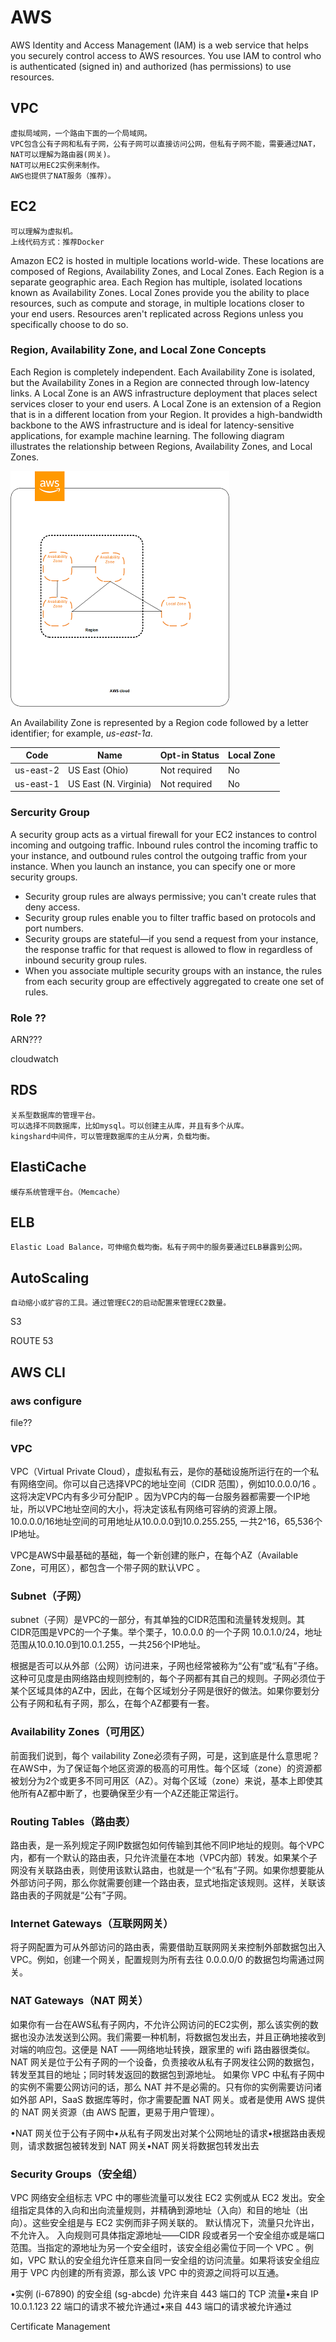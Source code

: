 # AWS

AWS Identity and Access Management (IAM) is a web service that helps you securely control access to AWS resources. You use IAM to control who is authenticated (signed in) and authorized (has permissions) to use resources.

## VPC
    虚拟局域网，一个路由下面的一个局域网。
    VPC包含公有子网和私有子网，公有子网可以直接访问公网，但私有子网不能，需要通过NAT，NAT可以理解为路由器(网关)。
    NAT可以用EC2实例来制作。
    AWS也提供了NAT服务（推荐）。

## EC2
    可以理解为虚拟机。
    上线代码方式：推荐Docker

Amazon EC2 is hosted in multiple locations world-wide. These locations are composed of Regions, Availability Zones, and Local Zones. Each Region is a separate geographic area. Each Region has multiple, isolated locations known as Availability Zones. Local Zones provide you the ability to place resources, such as compute and storage, in multiple locations closer to your end users. Resources aren't replicated across Regions unless you specifically choose to do so.

### Region, Availability Zone, and Local Zone Concepts
Each Region is completely independent. Each Availability Zone is isolated, but the Availability Zones in a Region are connected through low-latency links. A Local Zone is an AWS infrastructure deployment that places select services closer to your end users. A Local Zone is an extension of a Region that is in a different location from your Region. It provides a high-bandwidth backbone to the AWS infrastructure and is ideal for latency-sensitive applications, for example machine learning. The following diagram illustrates the relationship between Regions, Availability Zones, and Local Zones.

![Region](./img/aws_regions.png)

An Availability Zone is represented by a Region code followed by a letter identifier; for example, _us-east-1a_.

| Code |   Name  |  Opt-in Status | Local Zone |
| ---- | ------- | -------------- | ---------- |
| us-east-2 | US East (Ohio) | Not required | No |
| us-east-1 | US East (N. Virginia) | Not required | No |


### Sercurity Group
A security group acts as a virtual firewall for your EC2 instances to control incoming and outgoing traffic. Inbound rules control the incoming traffic to your instance, and outbound rules control the outgoing traffic from your instance. When you launch an instance, you can specify one or more security groups.

- Security group rules are always permissive; you can't create rules that deny access.
- Security group rules enable you to filter traffic based on protocols and port numbers.
- Security groups are stateful—if you send a request from your instance, the response traffic for that request is allowed to flow in regardless of inbound security group rules.
- When you associate multiple security groups with an instance, the rules from each security group are effectively aggregated to create one set of rules.






### Role ??

ARN???

cloudwatch



## RDS
    关系型数据库的管理平台。
    可以选择不同数据库，比如mysql。可以创建主从库，并且有多个从库。
    kingshard中间件，可以管理数据库的主从分离，负载均衡。

## ElastiCache
    缓存系统管理平台。（Memcache）

## ELB
    Elastic Load Balance，可伸缩负载均衡。私有子网中的服务要通过ELB暴露到公网。

## AutoScaling
    自动缩小或扩容的工具。通过管理EC2的启动配置来管理EC2数量。

S3

ROUTE 53

## AWS CLI

### aws configure

file??





### VPC
VPC（Virtual Private Cloud），虚拟私有云，是你的基础设施所运行在的一个私有网络空间。你可以自己选择VPC的地址空间（CIDR 范围），例如10.0.0.0/16  。这将决定VPC内有多少可分配IP 。因为VPC内的每一台服务器都需要一个IP地址，所以VPC地址空间的大小，将决定该私有网络可容纳的资源上限。 10.0.0.0/16地址空间的可用地址从10.0.0.0到10.0.255.255, 一共2^16，65,536个IP地址。

VPC是AWS中最基础的基础，每一个新创建的账户，在每个AZ（Available Zone，可用区），都包含一个带子网的默认VPC 。

### Subnet（子网）
subnet（子网）是VPC的一部分，有其单独的CIDR范围和流量转发规则。其CIDR范围是VPC的一个子集。举个栗子，10.0.0.0 的一个子网 10.0.1.0/24，地址范围从10.0.10.0到10.0.1.255，一共256个IP地址。

根据是否可以从外部（公网）访问进来，子网也经常被称为“公有”或“私有”子络。这种可见度是由网络路由规则控制的，每个子网都有其自己的规则。子网必须位于某个区域具体的AZ中，因此，在每个区域划分子网是很好的做法。如果你要划分公有子网和私有子网，那么，在每个AZ都要有一套。

### Availability Zones（可用区）
前面我们说到，每个 vailability Zone必须有子网，可是，这到底是什么意思呢？在AWS中，为了保证每个地区资源的极高的可用性。每个区域（zone）的资源都被划分为2个或更多不同可用区（AZ）。对每个区域（zone）来说，基本上即使其他所有AZ都中断了，也要确保至少有一个AZ还能正常运行。

### Routing Tables（路由表）
路由表，是一系列规定子网IP数据包如何传输到其他不同IP地址的规则。每个VPC内，都有一个默认的路由表，只允许流量在本地（VPC内部）转发。如果某个子网没有关联路由表，则使用该默认路由，也就是一个“私有”子网。如果你想要能从外部访问子网，那么你就需要创建一个路由表，显式地指定该规则。这样，关联该路由表的子网就是“公有”子网。

### Internet Gateways（互联网网关）
将子网配置为可从外部访问的路由表，需要借助互联网网关来控制外部数据包出入VPC。例如，创建一个网关，配置规则为所有去往 0.0.0.0/0 的数据包均需通过网关。

### NAT Gateways（NAT 网关）
如果你有一台在AWS私有子网内，不允许公网访问的EC2实例，那么该实例的数据也没办法发送到公网。我们需要一种机制，将数据包发出去，并且正确地接收到对端的响应包。这便是 NAT ——网络地址转换，跟家里的 wifi 路由器很类似。
NAT 网关是位于公有子网的一个设备，负责接收从私有子网发往公网的数据包，转发至其目的地址；同时转发返回的数据包到源地址。
如果你 VPC 中私有子网中的实例不需要公网访问的话，那么 NAT 并不是必需的。只有你的实例需要访问诸如外部 API，SaaS 数据库等时，你才需要配置 NAT 网关。或者是使用 AWS 提供的 NAT 网关资源（由 AWS 配置，更易于用户管理）。


•NAT 网关位于公有子网中•从私有子网发出对某个公网地址的请求•根据路由表规则，请求数据包被转发到 NAT 网关•NAT 网关将数据包转发出去

### Security Groups（安全组）
VPC 网络安全组标志 VPC 中的哪些流量可以发往 EC2 实例或从 EC2 发出。安全组指定具体的入向和出向流量规则，并精确到源地址（入向）和目的地址（出向）。这些安全组是与 EC2 实例而非子网关联的。
默认情况下，流量只允许出，不允许入。
入向规则可具体指定源地址——CIDR 段或者另一个安全组亦或是端口范围。当指定的源地址为另一个安全组时，该安全组必需位于同一个 VPC 。例如，VPC 默认的安全组允许任意来自同一安全组的访问流量。如果将该安全组应用于 VPC 内创建的所有资源，那么该 VPC 中的资源之间将可以互通。


•实例 (i-67890) 的安全组 (sg-abcde) 允许来自 443 端口的 TCP 流量•来自 IP 10.0.1.123 22 端口的请求不被允许通过•来自 443 端口的请求被允许通过



Certificate Management